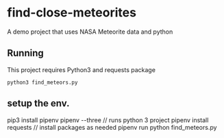 # find-close-meteorites
A demo project that uses NASA Meteorite data and python

## Running
This project requires Python3 and requests package

`python3 find_meteors.py`

## setup the env.
pip3 install pipenv
pipenv --three // runs python 3 project
pipenv install requests // install packages as needed
pipenv run python find_meteors.py

